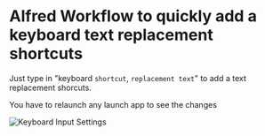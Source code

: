 # Alfred Workflow to quickly add a keyboard text replacement shortcuts

Just type in "keyboard `shortcut`, `replacement text`" to add a text replacement shorcuts.

You have to relaunch any launch app to see the changes

![Keyboard Input Settings](https://cloud.githubusercontent.com/assets/1517759/13459062/5d3d21f6-e071-11e5-8b57-4aa67966cc2e.png)
